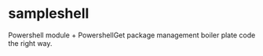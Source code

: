 # sampleshell
Powershell module + PowershellGet package management boiler plate code the right way. 
